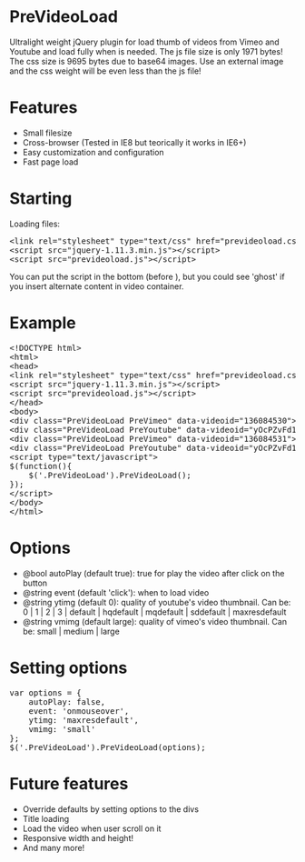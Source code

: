 # PreVideoLoad
Ultralight weight jQuery plugin for load thumb of videos from Vimeo and Youtube and load fully when is needed.
The js file size is only 1971 bytes! The css size is 9695 bytes due to base64 images. Use an external image and the css weight will be even less than the js file!

# Features
<ul>
<li>Small filesize</li>
<li>Cross-browser (Tested in IE8 but teorically it works in IE6+)</li>
<li>Easy customization and configuration</li>
<li>Fast page load</li>
</ul>

# Starting
Loading files:

<pre>
&lt;link rel="stylesheet" type="text/css" href="prevideoload.css"&gt;
&lt;script src="jquery-1.11.3.min.js"&gt;&lt;/script&gt;
&lt;script src="prevideoload.js"&gt;&lt;/script&gt;
</pre>

You can put the script in the bottom (before </body>), but you could see 'ghost' if you insert alternate content in video container.

# Example
<pre>
&lt;!DOCTYPE html&gt;
&lt;html&gt;
&lt;head&gt;
&lt;link rel="stylesheet" type="text/css" href="prevideoload.css"&gt;
&lt;script src="jquery-1.11.3.min.js"&gt;&lt;/script&gt;
&lt;script src="prevideoload.js"&gt;&lt;/script&gt;
&lt;/head&gt;
&lt;body&gt;
&lt;div class="PreVideoLoad PreVimeo" data-videoid="136084530"&gt;Alternate content for non-javascript users&lt;/div&gt;
&lt;div class="PreVideoLoad PreYoutube" data-videoid="yOcPZvFd1k8"&gt;&lt;/div&gt;
&lt;div class="PreVideoLoad PreVimeo" data-videoid="136084531"&gt;&lt;/div&gt;
&lt;div class="PreVideoLoad PreYoutube" data-videoid="yOcPZvFd1k8"&gt;&lt;/div&gt;
&lt;script type="text/javascript"&gt;
$(function(){
	$('.PreVideoLoad').PreVideoLoad();
});
&lt;/script&gt;
&lt;/body&gt;
&lt;/html&gt;
</pre>

# Options
<ul>
<li>@bool autoPlay (default true): true for play the video after click on the button</li>
<li>@string event (default 'click'): when to load video</li>
<li>@string ytimg (default 0): quality of youtube's video thumbnail. Can be: 0 | 1 | 2 | 3 | default | hqdefault | mqdefault | sddefault | maxresdefault</li>
<li>@string vmimg (default large): quality of vimeo's video thumbnail. Can be: small | medium | large</li>
</ul>

# Setting options
<pre>
var options = {
	autoPlay: false,
	event: 'onmouseover',
	ytimg: 'maxresdefault',
	vmimg: 'small'
};
$('.PreVideoLoad').PreVideoLoad(options);
</pre>

# Future features
<ul>
<li>Override defaults by setting options to the divs</li>
<li>Title loading</li>
<li>Load the video when user scroll on it</li>
<li>Responsive width and height!</li>
<li>And many more!</li>
</ul>
